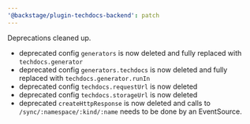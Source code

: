 ```yaml
---
'@backstage/plugin-techdocs-backend': patch
---
```


Deprecations cleaned up.

- deprecated config `generators` is now deleted and fully replaced with `techdocs.generator`
- deprecated config `generators.techdocs` is now deleted and fully replaced with `techdocs.generator.runIn`
- deprecated config `techdocs.requestUrl` is now deleted
- deprecated config `techdocs.storageUrl` is now deleted
- deprecated `createHttpResponse` is now deleted and calls to `/sync/:namespace/:kind/:name` needs to be done by an EventSource.
